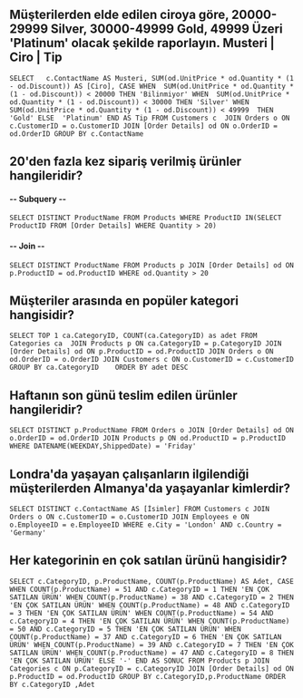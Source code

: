 ﻿## Müşterilerden elde edilen ciroya göre, 20000-29999 Silver, 30000-49999 Gold, 49999 Üzeri 'Platinum' olacak şekilde raporlayın. Musteri | Ciro | Tip
 
`SELECT   c.ContactName AS Musteri,
          SUM(od.UnitPrice * od.Quantity * (1 - od.Discount)) AS [Ciro],
		CASE
		   WHEN  SUM(od.UnitPrice * od.Quantity * (1 - od.Discount)) < 20000 THEN 'Bilinmiyor'
	           WHEN  SUM(od.UnitPrice * od.Quantity * (1 - od.Discount)) < 30000 THEN 'Silver'
		   WHEN  SUM(od.UnitPrice * od.Quantity * (1 - od.Discount)) < 49999  THEN 'Gold'
		   ELSE  'Platinum'
	       END AS Tip
FROM Customers c 
JOIN Orders o ON c.CustomerID = o.CustomerID
JOIN [Order Details] od ON o.OrderID = od.OrderID
GROUP BY c.ContactName  `

## 20'den fazla kez sipariş verilmiş ürünler hangileridir?

####   -- Subquery --
`SELECT DISTINCT ProductName
FROM Products
WHERE ProductID IN(SELECT ProductID
                   FROM [Order Details]
				   WHERE Quantity > 20)`
####   -- Join --
`SELECT DISTINCT ProductName
FROM Products p
JOIN [Order Details] od ON p.ProductID = od.ProductID
WHERE od.Quantity > 20`


## Müşteriler arasında en popüler kategori hangisidir?

`SELECT
TOP 1 ca.CategoryID,
       COUNT(ca.CategoryID) as adet
FROM Categories ca 
JOIN Products p ON ca.CategoryID = p.CategoryID
JOIN [Order Details] od ON p.ProductID = od.ProductID
JOIN Orders o ON od.OrderID = o.OrderID
JOIN Customers c ON o.CustomerID = c.CustomerID 
GROUP BY ca.CategoryID	 
ORDER BY adet DESC`


## Haftanın son günü teslim edilen ürünler hangileridir?

`SELECT DISTINCT p.ProductName
FROM Orders o
JOIN [Order Details] od ON o.OrderID = od.OrderID
JOIN Products p ON od.ProductID = p.ProductID
WHERE DATENAME(WEEKDAY,ShippedDate) = 'Friday'`


## Londra'da yaşayan çalışanların ilgilendiği müşterilerden Almanya'da yaşayanlar kimlerdir?

`SELECT DISTINCT c.ContactName AS [İsimler]
FROM Customers c
JOIN Orders o ON c.CustomerID = o.CustomerID
JOIN Employees e ON o.EmployeeID = e.EmployeeID
WHERE e.City = 'London' AND
      c.Country = 'Germany'`


## Her kategorinin en çok satılan ürünü hangisidir?

`SELECT c.CategoryID,
       p.ProductName,
       COUNT(p.ProductName) AS Adet,
	   CASE
	       WHEN COUNT(p.ProductName) = 51 AND c.CategoryID = 1 THEN 'EN ÇOK SATILAN ÜRÜN'
		   WHEN COUNT(p.ProductName) = 38 AND c.CategoryID = 2 THEN 'EN ÇOK SATILAN ÜRÜN'
		   WHEN COUNT(p.ProductName) = 48 AND c.CategoryID = 3 THEN 'EN ÇOK SATILAN ÜRÜN'
		   WHEN COUNT(p.ProductName) = 54 AND c.CategoryID = 4 THEN 'EN ÇOK SATILAN ÜRÜN'
		   WHEN COUNT(p.ProductName) = 50 AND c.CategoryID = 5 THEN 'EN ÇOK SATILAN ÜRÜN'
		   WHEN COUNT(p.ProductName) = 37 AND c.CategoryID = 6 THEN 'EN ÇOK SATILAN ÜRÜN'
		   WHEN COUNT(p.ProductName) = 39 AND c.CategoryID = 7 THEN 'EN ÇOK SATILAN ÜRÜN'
		   WHEN COUNT(p.ProductName) = 47 AND c.CategoryID = 8 THEN 'EN ÇOK SATILAN ÜRÜN'
		   ELSE '-'
	   END AS SONUC
FROM Products p
JOIN Categories c ON p.CategoryID = c.CategoryID
JOIN [Order Details] od ON p.ProductID = od.ProductID
GROUP BY c.CategoryID,p.ProductName
ORDER BY c.CategoryID ,Adet`

